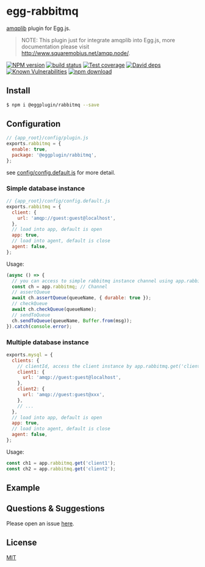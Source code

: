 # egg-rabbitmq

[amqplib](https://github.com/squaremo/amqp.node) plugin for Egg.js.

> NOTE: This plugin just for integrate amqplib into Egg.js, more documentation please visit http://www.squaremobius.net/amqp.node/.

[![NPM version][npm-image]][npm-url]
[![build status][travis-image]][travis-url]
[![Test coverage][codecov-image]][codecov-url]
[![David deps][david-image]][david-url]
[![Known Vulnerabilities][snyk-image]][snyk-url]
[![npm download][download-image]][download-url]

[npm-image]: https://img.shields.io/npm/v/egg-rabbitmq.svg?style=flat-square
[npm-url]: https://npmjs.org/package/egg-rabbitmq
[travis-image]: https://img.shields.io/travis/eggjs/egg-rabbitmq.svg?style=flat-square
[travis-url]: https://travis-ci.org/eggjs/egg-rabbitmq
[codecov-image]: https://img.shields.io/codecov/c/github/eggjs/egg-rabbitmq.svg?style=flat-square
[codecov-url]: https://codecov.io/github/eggjs/egg-rabbitmq?branch=master
[david-image]: https://img.shields.io/david/eggjs/egg-rabbitmq.svg?style=flat-square
[david-url]: https://david-dm.org/eggjs/egg-rabbitmq
[snyk-image]: https://snyk.io/test/npm/egg-rabbitmq/badge.svg?style=flat-square
[snyk-url]: https://snyk.io/test/npm/egg-rabbitmq
[download-image]: https://img.shields.io/npm/dm/egg-rabbitmq.svg?style=flat-square
[download-url]: https://npmjs.org/package/egg-rabbitmq

<!--
Description here.
-->

## Install

```bash
$ npm i @eggplugin/rabbitmq --save
```

## Configuration

```js
// {app_root}/config/plugin.js
exports.rabbitmq = {
  enable: true,
  package: '@eggplugin/rabbitmq',
};
```
see [config/config.default.js](config/config.default.js) for more detail.

### Simple database instance

```js
// {app_root}/config/config.default.js
exports.rabbitmq = {
  client: {
    url: 'amqp://guest:guest@localhost',  
  },
  // load into app, default is open
  app: true,
  // load into agent, default is close
  agent: false,
};
```

Usage:

```js
(async () => {
  // you can access to simple rabbitmq instance channel using app.rabbitmq.
  const ch = app.rabbitmq; // Channel
  // assertQueue
  await ch.assertQueue(queueName, { durable: true });
  // checkQueue
  await ch.checkQueue(queueName);
  // sendToQueue
  ch.sendToQueue(queueName, Buffer.from(msg));
}).catch(console.error);
```

### Multiple database instance

```js
exports.mysql = {
  clients: {
    // clientId, access the client instance by app.rabbitmq.get('clientId')
    client1: {
      url: 'amqp://guest:guest@localhost',  
    },
    client2: {
      url: 'amqp://guest:guest@xxx',  
    },
    // ...
  },
  // load into app, default is open
  app: true,
  // load into agent, default is close
  agent: false,
};
```

Usage:

```js
const ch1 = app.rabbitmq.get('client1'); 
const ch2 = app.rabbitmq.get('client2'); 
```

## Example

<!-- example here -->

## Questions & Suggestions

Please open an issue [here](https://github.com/eggjs/egg/issues).

## License

[MIT](LICENSE)
